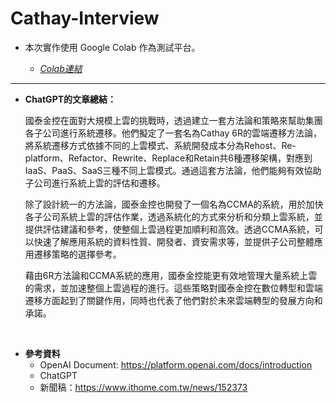 # Cathay-Interview
- 本次實作使用 Google Colab 作為測試平台。

  - *[Colab連結](https://colab.research.google.com/drive/1UrttEwBc5GSvXToWG3qNSX7JC8UQOaKX?usp=sharing)*

---

- **ChatGPT的文章總結：**

  國泰金控在面對大規模上雲的挑戰時，透過建立一套方法論和策略來幫助集團各子公司進行系統遷移。他們擬定了一套名為Cathay 6R的雲端遷移方法論，將系統遷移方式依據不同的上雲模式、系統開發成本分為Rehost、Re-platform、Refactor、Rewrite、Replace和Retain共6種遷移架構，對應到IaaS、PaaS、SaaS三種不同上雲模式。通過這套方法論，他們能夠有效協助子公司進行系統上雲的評估和遷移。

  除了設計統一的方法論，國泰金控也開發了一個名為CCMA的系統，用於加快各子公司系統上雲的評估作業，透過系統化的方式來分析和分類上雲系統，並提供評估建議和參考，使整個上雲過程更加順利和高效。透過CCMA系統，可以快速了解應用系統的資料性質、開發者、資安需求等，並提供子公司整體應用遷移策略的選擇參考。

  藉由6R方法論和CCMA系統的應用，國泰金控能更有效地管理大量系統上雲的需求，並加速整個上雲過程的進行。這些策略對國泰金控在數位轉型和雲端遷移方面起到了關鍵作用，同時也代表了他們對於未來雲端轉型的發展方向和承諾。

<br>

- **參考資料**
  - OpenAI Document: https://platform.openai.com/docs/introduction
  - ChatGPT
  - 新聞稿：https://www.ithome.com.tw/news/152373
